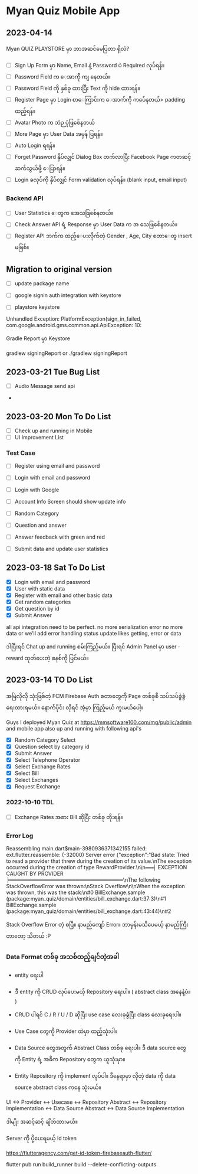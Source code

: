 # Myan Quiz Mobile App

## 2023-04-14

Myan QUIZ PLAYSTORE မှာ ဘာအဆင်မေပြတာ ရှိလဲ?


- [ ] Sign Up Form မှာ Name, Email နဲ့ Password ပဲ Required လုပ်ရန်။
- [ ] Password Field က ေအာက်ို ကျ နေတယ်။
- [ ] Password Field ကို နှစ်ခု ထားပြီး Text ကို hide ထားရန်။
- [ ] Register Page မှာ Login စာေကြာင်းက ေအာက်ကို ကပ်ေနတယ်>  padding ထည့်ရန်။
- [ ] Avatar Photo က ဘဲဉ ပုံဖြစ်ေနတယ်
- [ ] More Page မှာ User Data အမှန် ပြရန်။
- [ ] Auto Login ရရန်။
- [ ] Forget Password နှိပ်လျှင် Dialog Box တက်လာပြီး Facebook Page ကတဆင့် ဆက်သွယ်ဖို့ ေပြာရန်။
- [ ] Login ခလုပ်ကို နှိပ်လျှင် Form validation လုပ်ရန်။ (blank input, email input)

### Backend API

- [ ] User Statistics ေတွက အေသဖြစ်ေနတယ်။
- [ ] Check Answer API ရဲ့ Response မှာ User Data က အ သေဖြစ်ေနတယ်။
- [ ] Register API ဘက်က ထည့်ေပးလိုက်တဲ့ Gender , Age, City စတာေတွ insert မဖြစ်။

##  Migration to original version

- [ ] update package name
- [ ] google signin auth integration with keystore
- [ ] playstore keystore



Unhandled Exception: PlatformException(sign_in_failed, com.google.android.gms.common.api.ApiException: 10:

Gradle Report မှာ Keystore 

gradlew signingReport
or
./gradlew signingReport


## 2023-03-21 Tue Bug List

- [ ] Audio Message send api 
- 
## 2023-03-20 Mon To Do List

- [ ] Check up and running in Mobile
- [ ] UI Improvement List

### Test Case

- [ ] Register using email and password
- [ ] Login with email and password
- [ ] Login with Google
- [ ] Account Info Screen should show update info
- [ ] Random Category
- [ ] Question and answer
- [ ] Answer feedback with green and red
- [ ] Submit data and update user statistics


 
## 2023-03-18 Sat To Do List

- [x] Login with email and password
- [x] User with static data
- [x] Register with email and other basic data
- [x] Get random categories
- [x] Get question by id
- [x] Submit Answer

all api integration need to be perfect.
no more serialization error 
no more data
or we'll add error handling
status update likes getting, error or data 


ဒါပြီးရင် Chat up and running စမ်းကြည့်မယ်။
ပြီးရင် Admin Panel မှာ user - reward ထုတ်ပေးတဲ့ စနစ်ကို ပြင်မယ်။

## 2023-03-14 TO Do List

အမြဲလိုလို သုံးဖြစ်တဲ့ 
FCM
Firebase Auth
စတာတွေကို 
Page တစ်ခုစီ သပ်သပ်ခွဲခွဲရေးထားရမယ်။
နောက်ပိုင်း လိုရင် အဲ့မှာ ကြည့်မယ် ကူးမယ်ပေါ့။


Guys
I deployed Myan Quiz at https://mmsoftware100.com/mq/public/admin
and mobile app also up and running with following api's 

- [x] Random Category Select
- [x] Question select by category id
- [x] Submit Answer
- [x] Select Telephone Operator
- [x] Select Exchange Rates
- [x] Select Bill
- [x] Select Exchanges
- [x] Request Exchange

### 2022-10-10 TDL
- [ ] Exchange Rates အစား Bill ဆိုပြီး တစ်ခု တိုးရန်။

### Error Log
Reassembling main.dart$main-3980936371342155 failed: ext.flutter.reassemble: (-32000) Server error
{"exception":"Bad state: Tried to read a provider that threw during the creation of its value.\nThe exception occurred during the creation of type RewardProvider.\n\n══╡ EXCEPTION CAUGHT
BY PROVIDER ╞═══════════════════════════════\nThe following StackOverflowError was thrown:\nStack Overflow\n\nWhen the exception was thrown, this was the stack:\n#0
BillExchange.sample (package:myan_quiz/domain/entities/bill_exchange.dart:37:3)\n#1      BillExchange.sample (package:myan_quiz/domain/entities/bill_exchange.dart:43:44)\n#2


Stack Overflow Error တဲ့ စပြီ။
နာမည်ကျော် Error။
ဘာမှန်းမသိပေမယ့် နာမည်ကြီးတာတော့ သိတယ် :P


### Data Format တစ်ခု အသစ်ထည့်ချင်တဲ့အခါ
- entity ရေးပါ
- ဒီ entity ကို CRUD လုပ်ပေးမယ့် Repository ရေးပါ။ ( abstract class အနေနဲ့ပဲ။ )
- CRUD ပါရင် C / R / U / D ဆိုပြီး use case လေးခုခွဲပြီး class လေးခုရေးပါ။ 
- Use Case တွေကို Provider ထဲမှာ ထည့်သုံးပါ။

- Data Source တွေအတွက် Abstract Class တစ်ခု ရေးပါ။ ဒီ data source တွေကို Entity ရဲ့ အဓိက Repository တွေက ယူသုံးမှာ။
- Entity Repository ကို implement လုပ်ပါ။ ဒီနေရာမှာ လိုတဲ့ data ကို data source abstract class  ကနေ သုံးမယ်။

UI <-> Provider <-> Usecase <-> Repository Abstract <-> Repository Implementation <-> Data Source Abstract <-> Data Source Implementation

ဒါမျိုး အဆင့်ဆင့် ချိတ်ထားမယ်။

Server ကို ပို့ပေးရမယ့် id token

https://flutteragency.com/get-id-token-firebaseauth-flutter/

flutter pub run build_runner build --delete-conflicting-outputs

